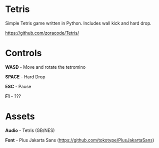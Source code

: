 # Tetris

Simple Tetris game written in Python. Includes wall kick and hard drop.

https://github.com/zoracode/Tetris/

# Controls

**WASD** - Move and rotate the tetromino

**SPACE** - Hard Drop

**ESC** - Pause

**F1** - ???

# Assets

**Audio** - Tetris (GB/NES)

**Font** - Plus Jakarta Sans (https://github.com/tokotype/PlusJakartaSans)
